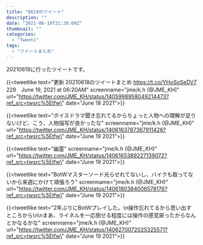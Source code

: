 ```yaml
---
title: "0619のツイート"
description: ""
date: "2021-06-19T21:20:09Z"
thumbnail: ""
categories:
  - "Tweets"
tags:
  - "ツイートまとめ"
---
```

20210619に行ったツイートです。
<!--more-->
{{<tweetlike text=\"更新 20210618のツイートまとめ https://t.co/YHoSoSeDV7 229　June 19, 2021 at 06:20AM\" screenname=\"jme/k.h (@JME_KH)\" url=\"https://twitter.com/JME_KH/status/1405998958049214473?ref_src=twsrc%5Etfw\" date=\"June 18 2021\">}}

{{<tweetlike text=\"ボイスドラマ聞き忘れてるからちょっと人物への理解が足りないけど、こう、人物描写が良かったな\" screenname=\"jme/k.h (@JME_KH)\" url=\"https://twitter.com/JME_KH/status/1406163787367911426?ref_src=twsrc%5Etfw\" date=\"June 19 2021\">}}

{{<tweetlike text=\"幽霊\" screenname=\"jme/k.h (@JME_KH)\" url=\"https://twitter.com/JME_KH/status/1406165389227139072?ref_src=twsrc%5Etfw\" date=\"June 19 2021\">}}

{{<tweetlike text=\"BotWマスターソード光らせれてないし、バイクも取ってないから来週にかけて頑張ろう\" screenname=\"jme/k.h (@JME_KH)\" url=\"https://twitter.com/JME_KH/status/1406180384006578176?ref_src=twsrc%5Etfw\" date=\"June 19 2021\">}}

{{<tweetlike text=\"2年ぶりにBotWプレイした。\n操作忘れてるから思い出すところから\n\nまあ、ライネルを一応倒せる程度には操作の感覚戻ったからなんとかなるかな\" screenname=\"jme/k.h (@JME_KH)\" url=\"https://twitter.com/JME_KH/status/1406270072025325571?ref_src=twsrc%5Etfw\" date=\"June 19 2021\">}}


